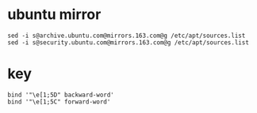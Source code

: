 # ubuntu mirror
```
sed -i s@archive.ubuntu.com@mirrors.163.com@g /etc/apt/sources.list
sed -i s@security.ubuntu.com@mirrors.163.com@g /etc/apt/sources.list
```

# key
```
bind '"\e[1;5D" backward-word' 
bind '"\e[1;5C" forward-word'
```
